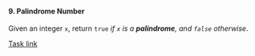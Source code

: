 #### 9. Palindrome Number

Given an integer `x`, return `true` *if `x` is a **palindrome**, and `false` otherwise*.
  
[Task link](https://leetcode.com/problems/palindrome-number/)